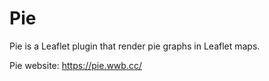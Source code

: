 # Pie
Pie is a Leaflet plugin that render pie graphs in Leaflet maps.

Pie website: https://pie.wwb.cc/

